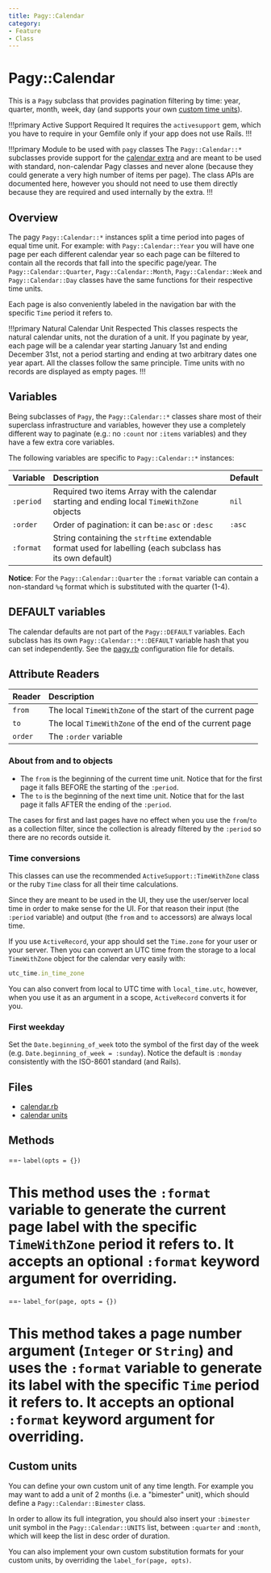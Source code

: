 ```yaml
---
title: Pagy::Calendar
category: 
- Feature
- Class
---
```

# Pagy::Calendar

This is a `Pagy` subclass that provides pagination filtering by time: year, quarter, month, week, day (and supports your own [custom time units](#custom-units)).

!!!primary  Active Support Required
It requires the `activesupport` gem, which you have to require in your Gemfile only if your app does not use Rails. 
!!!

!!!primary Module to be used with `pagy` classes
The `Pagy::Calendar::*` subclasses provide support for the [calendar extra](/docs/extras/calendar.md) and are meant to be used with standard, non-calendar Pagy classes and never alone (because they could generate a very high number of items per page). The class APIs are documented here, however you should not need to use them directly because they are required and used internally by the extra.
!!!

## Overview

The pagy `Pagy::Calendar::*` instances split a time period into pages of equal time unit. For example: with `Pagy::Calendar::Year` you will have one page per each different calendar year so each page can be filtered to contain all the records that fall into the specific page/year. The `Pagy::Calendar::Quarter`, `Pagy::Calendar::Month`, `Pagy::Calendar::Week` and `Pagy::Calendar::Day` classes have the same functions for their respective time units. 

Each page is also conveniently labeled in the navigation bar with the specific `Time` period it refers to.

!!!primary Natural Calendar Unit Respected
This classes respects the natural calendar units, not the duration of a unit. If you paginate by year, each page will be a calendar year starting January 1st and ending December 31st, not a period starting and ending at two arbitrary dates one year apart. All the classes follow the same principle. Time units with no records are displayed as empty pages.
!!!

## Variables

Being subclasses of `Pagy`, the `Pagy::Calendar::*` classes share most of their superclass infrastructure and variables, however they use a completely different way to paginate (e.g.: no `:count` nor `:items` variables) and they have a few extra core variables.

The following variables are specific to `Pagy::Calendar::*` instances: 

| Variable      | Description                                                                                               | Default |
|:--------------|:----------------------------------------------------------------------------------------------------------|:--------|
| `:period`     | Required two items Array with the calendar starting and ending local `TimeWithZone` objects               | `nil`   |
| `:order`      | Order of pagination: it can be`:asc` or `:desc`                                                           | `:asc`  |
| `:format`     | String containing the `strftime` extendable format used for labelling (each subclass has its own default) |         |

**Notice**: For the `Pagy::Calendar::Quarter` the `:format` variable can contain a non-standard `%q` format which is substituted with the quarter (1-4).

## DEFAULT variables

The calendar defaults are not part of the `Pagy::DEFAULT` variables. Each subclass has its own `Pagy::Calendar::*::DEFAULT` variable hash that you can set independently. See the [pagy.rb](https://github.com/ddnexus/pagy/blob/master/lib/config/pagy.rb) configuration file for details. 

## Attribute Readers

| Reader  | Description                                               |
|:--------|:----------------------------------------------------------|
| `from`  | The local `TimeWithZone` of the start of the current page |
| `to`    | The local `TimeWithZone` of the end of the current page   |
| `order` | The `:order` variable                                     |

### About from and to objects

- The `from` is the beginning of the current time unit. Notice that for the first page it falls BEFORE the starting of the `:period`.
- The `to` is the beginning of the next time unit. Notice that for the last page it falls AFTER the ending of the `:period`. 

The cases for first and last pages have no effect when you use the `from`/`to` as a collection filter, since the collection is already filtered by the `:period` so there are no records outside it.

### Time conversions

This classes can use the recommended `ActiveSupport::TimeWithZone` class or the ruby `Time` class for all their time calculations. 

Since they are meant to be used in the UI, they use the user/server local time in order to make sense for the UI. For that reason their input (the `:period` variable) and output (the `from` and `to` accessors) are always local time.

If you use `ActiveRecord`, your app should set the `Time.zone` for your user or your server. Then you can convert an UTC time from the storage to a local `TimeWithZone` object for the calendar very easily with:

```ruby
utc_time.in_time_zone
```

You can also convert from local to UTC time with `local_time.utc`, however, when you use it as an argument in a scope, `ActiveRecord` converts it for you.

### First weekday

Set the `Date.beginning_of_week` toto the symbol of the first day of the week (e.g. `Date.beginning_of_week = :sunday`). Notice the default is `:monday` consistently with the ISO-8601 standard (and Rails).

## Files

- [calendar.rb](https://github.com/ddnexus/pagy/blob/master/lib/pagy/calendar.rb)
- [calendar units](https://github.com/ddnexus/pagy/blob/master/lib/pagy/calendar)

## Methods

==- `label(opts = {})`

This method uses the `:format` variable to generate the current page label with the specific `TimeWithZone` period it refers to. It accepts an optional `:format` keyword argument for overriding.
===

==- `label_for(page, opts = {})`

This method takes a page number argument (`Integer` or `String`) and uses the `:format` variable to generate its label with the specific `Time` period it refers to. It accepts an optional `:format` keyword argument for overriding.
===

## Custom units

You can define your own custom unit of any time length. For example you may want to add a unit of 2 months (i.e. a "bimester" unit), which should define a `Pagy::Calendar::Bimester` class. 

In order to allow its full integration, you should also insert your `:bimester` unit symbol in the `Pagy::Calendar::UNITS` list, between `:quarter` and `:month`, which will keep the list in desc order of duration. 

You can also implement your own custom substitution formats for your custom units, by overriding the `label_for(page, opts)`.
